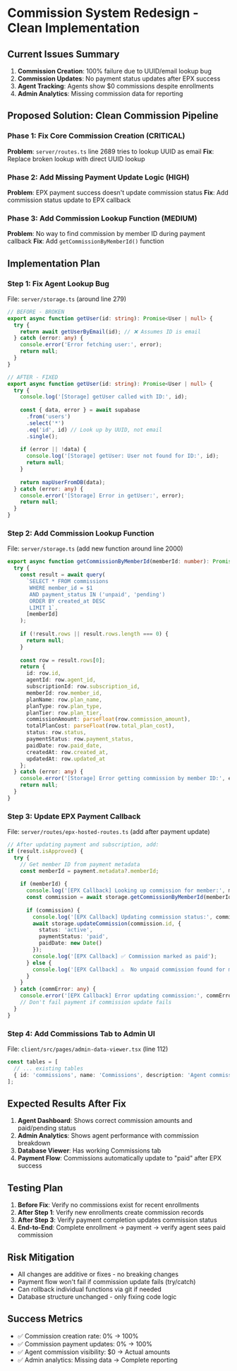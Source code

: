 # Commission System Redesign - Clean Implementation

## Current Issues Summary
1. **Commission Creation**: 100% failure due to UUID/email lookup bug
2. **Commission Updates**: No payment status updates after EPX success  
3. **Agent Tracking**: Agents show $0 commissions despite enrollments
4. **Admin Analytics**: Missing commission data for reporting

## Proposed Solution: Clean Commission Pipeline

### Phase 1: Fix Core Commission Creation (CRITICAL)

**Problem**: `server/routes.ts` line 2689 tries to lookup UUID as email
**Fix**: Replace broken lookup with direct UUID lookup

### Phase 2: Add Missing Payment Update Logic (HIGH)  

**Problem**: EPX payment success doesn't update commission status
**Fix**: Add commission status update to EPX callback

### Phase 3: Add Commission Lookup Function (MEDIUM)

**Problem**: No way to find commission by member ID during payment callback
**Fix**: Add `getCommissionByMemberId()` function

## Implementation Plan

### Step 1: Fix Agent Lookup Bug
File: `server/storage.ts` (around line 279)

```typescript
// BEFORE - BROKEN
export async function getUser(id: string): Promise<User | null> {
  try {
    return await getUserByEmail(id); // ❌ Assumes ID is email
  } catch (error: any) {
    console.error('Error fetching user:', error);
    return null;
  }
}

// AFTER - FIXED
export async function getUser(id: string): Promise<User | null> {
  try {
    console.log('[Storage] getUser called with ID:', id);
    
    const { data, error } = await supabase
      .from('users')
      .select('*')
      .eq('id', id) // Look up by UUID, not email
      .single();
    
    if (error || !data) {
      console.log('[Storage] getUser: User not found for ID:', id);
      return null;
    }
    
    return mapUserFromDB(data);
  } catch (error: any) {
    console.error('[Storage] Error in getUser:', error);
    return null;
  }
}
```

### Step 2: Add Commission Lookup Function  
File: `server/storage.ts` (add new function around line 2000)

```typescript
export async function getCommissionByMemberId(memberId: number): Promise<Commission | null> {
  try {
    const result = await query(
      `SELECT * FROM commissions 
       WHERE member_id = $1 
       AND payment_status IN ('unpaid', 'pending')
       ORDER BY created_at DESC 
       LIMIT 1`,
      [memberId]
    );
    
    if (!result.rows || result.rows.length === 0) {
      return null;
    }
    
    const row = result.rows[0];
    return {
      id: row.id,
      agentId: row.agent_id,
      subscriptionId: row.subscription_id,
      memberId: row.member_id,
      planName: row.plan_name,
      planType: row.plan_type,
      planTier: row.plan_tier,
      commissionAmount: parseFloat(row.commission_amount),
      totalPlanCost: parseFloat(row.total_plan_cost),
      status: row.status,
      paymentStatus: row.payment_status,
      paidDate: row.paid_date,
      createdAt: row.created_at,
      updatedAt: row.updated_at
    };
  } catch (error: any) {
    console.error('[Storage] Error getting commission by member ID:', error);
    return null;
  }
}
```

### Step 3: Update EPX Payment Callback
File: `server/routes/epx-hosted-routes.ts` (add after payment update)

```typescript
// After updating payment and subscription, add:
if (result.isApproved) {
  try {
    // Get member ID from payment metadata
    const memberId = payment.metadata?.memberId;
    
    if (memberId) {
      console.log('[EPX Callback] Looking up commission for member:', memberId);
      const commission = await storage.getCommissionByMemberId(memberId);
      
      if (commission) {
        console.log('[EPX Callback] Updating commission status:', commission.id);
        await storage.updateCommission(commission.id, {
          status: 'active',
          paymentStatus: 'paid',
          paidDate: new Date()
        });
        console.log('[EPX Callback] ✅ Commission marked as paid');
      } else {
        console.log('[EPX Callback] ⚠️  No unpaid commission found for member:', memberId);
      }
    }
  } catch (commError: any) {
    console.error('[EPX Callback] Error updating commission:', commError);
    // Don't fail payment if commission update fails
  }
}
```

### Step 4: Add Commissions Tab to Admin UI
File: `client/src/pages/admin-data-viewer.tsx` (line 112)

```typescript
const tables = [
  // ... existing tables
  { id: 'commissions', name: 'Commissions', description: 'Agent commission records' },
];
```

## Expected Results After Fix

1. **Agent Dashboard**: Shows correct commission amounts and paid/pending status
2. **Admin Analytics**: Shows agent performance with commission breakdown  
3. **Database Viewer**: Has working Commissions tab
4. **Payment Flow**: Commissions automatically update to "paid" after EPX success

## Testing Plan

1. **Before Fix**: Verify no commissions exist for recent enrollments
2. **After Step 1**: Verify new enrollments create commission records
3. **After Step 3**: Verify payment completion updates commission status
4. **End-to-End**: Complete enrollment → payment → verify agent sees paid commission

## Risk Mitigation

- All changes are additive or fixes - no breaking changes
- Payment flow won't fail if commission update fails (try/catch)
- Can rollback individual functions via git if needed
- Database structure unchanged - only fixing code logic

## Success Metrics

- ✅ Commission creation rate: 0% → 100%
- ✅ Commission payment updates: 0% → 100%  
- ✅ Agent commission visibility: $0 → Actual amounts
- ✅ Admin analytics: Missing data → Complete reporting